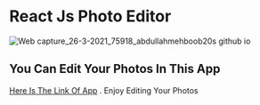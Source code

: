 # React Js Photo Editor

![Web capture_26-3-2021_75918_abdullahmehboob20s github io](https://user-images.githubusercontent.com/64467248/112651239-70029780-8e09-11eb-96f3-86c813192dc9.jpeg)


## You Can Edit Your Photos In This App 

[Here Is The Link Of App](https://abdullahmehboob20s.github.io/photo-editor/) . Enjoy Editing Your Photos
